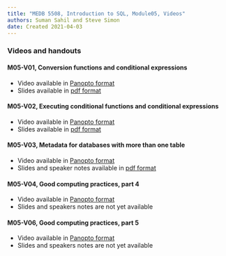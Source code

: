 ```yaml
---
title: "MEDB 5508, Introduction to SQL, Module05, Videos"
authors: Suman Sahil and Steve Simon
date: Created 2021-04-03
---
```


### Videos and handouts

#### M05-V01, Conversion functions and conditional expressions

+ Video available in [Panopto format][m05v01]
+ Slides available in [pdf format][git1]

#### M05-V02, Executing conditional functions and conditional expressions

+ Video available in [Panopto format][m05v02]
+ Slides available in [pdf format][git2]

#### M05-V03, Metadata for databases with more than one table

+ Video available in [Panopto format][m05v03]
+ Slides and speaker notes available in [pdf format][git3]

#### M05-V04, Good computing practices, part 4

+ Video available in [Panopto format][m05v04]
+ Slides and speakers notes are not yet available

#### M05-V06, Good computing practices, part 5

+ Video available in [Panopto format][m05v05]
+ Slides and speakers notes are not yet available

[git1]: https://github.com/pmean/introduction-to-sql/blob/master/results/m05-v01
[git2]: https://github.com/pmean/introduction-to-sql/blob/master/results/m05-v02
[git3]: https://github.com/pmean/introduction-to-sql/blob/master/results/m05-v03

[m05v01]: https://umkc.hosted.panopto.com/Panopto/Pages/Viewer.aspx?id=69c3af9b-5856-4364-81d8-aad3014c7ec8
[m05v02]: https://umkc.hosted.panopto.com/Panopto/Pages/Viewer.aspx?id=1a04e3b6-59d1-4fa3-81dc-aad3016c7e48
[m05v03]: https://umkc.hosted.panopto.com/Panopto/Pages/Viewer.aspx?id=91501179-ea5b-4c35-903e-aad801422d51
[m05v04]: https://umkc.hosted.panopto.com/Panopto/Pages/Viewer.aspx?id=4fb06e69-fb02-429b-bb08-ab1901610c71
[m05v05]: https://umkc.hosted.panopto.com/Panopto/Pages/Viewer.aspx?id=ddc5da52-8300-4f12-996e-ab1901641800
